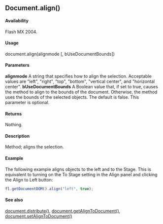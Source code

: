 ## Document.align()

#### Availability

Flash MX 2004.

#### Usage

document.align(alignmode [, bUseDocumentBounds])

#### Parameters

**alignmode** A string that specifies how to align the selection. Acceptable values are "left", "right", "top", "bottom", "vertical center", and "horizontal center".
**bUseDocumentBounds** A Boolean value that, if set to true, causes the method to align to the bounds of the document. Otherwise, the method uses the bounds of the selected objects. The default is false. This parameter is optional.

#### Returns

Nothing.

#### Description

Method; aligns the selection.

#### Example

The following example aligns objects to the left and to the Stage. This is equivalent to turning on the To Stage setting in the Align panel and clicking the Align to Left button:

```javascript
fl.getDocumentDOM().align("left", true);
```

#### See also

[document.distribute()](../Document_object/docume49.md), [document.getAlignToDocument()](../Document_object/docume72.md), [document.setAlignToDocument()](../Document_object/docum450.md)
